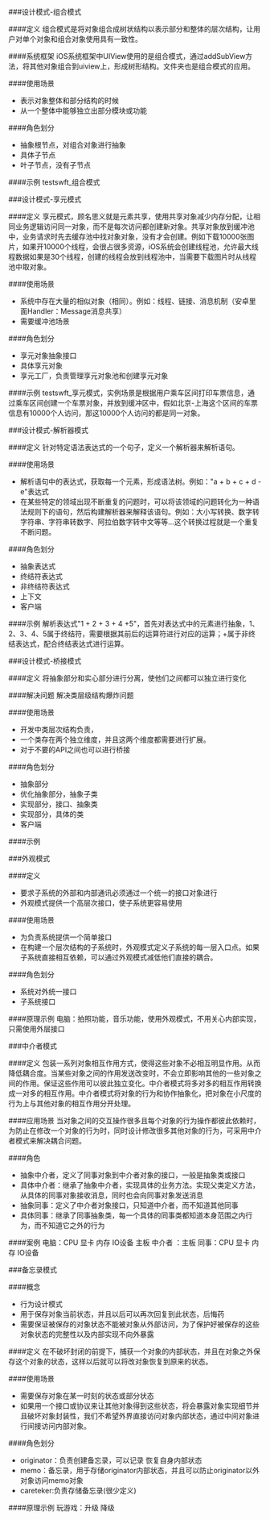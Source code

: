 ###设计模式-组合模式

####定义
组合模式是将对象组合成树状结构以表示部分和整体的层次结构，让用户对单个对象和组合对象使用具有一致性。

####系统框架
iOS系统框架中UIView使用的是组合模式，通过addSubView方法，将其他对象组合到uiview上，形成树形结构。文件夹也是组合模式的应用。

####使用场景
* 表示对象整体和部分结构的时候
* 从一个整体中能够独立出部分模块或功能

####角色划分
* 抽象根节点，对组合对象进行抽象
* 具体子节点
* 叶子节点，没有子节点

####示例
testswft_组合模式

###设计模式-享元模式

####定义
享元模式，顾名思义就是元素共享，使用共享对象减少内存分配，让相同业务逻辑访问同一对象，而不是每次访问都创建新对象。共享对象放到缓冲池中，业务请求时先去缓存池中找对象对象，没有才会创建。例如下载10000张图片，如果开10000个线程，会很占很多资源，iOS系统会创建线程池，允许最大线程数据如果是30个线程，创建的线程会放到线程池中，当需要下载图片时从线程池中取对象。

####使用场景
* 系统中存在大量的相似对象（相同）。例如：线程、链接、消息机制（安卓里面Handler：Message消息共享）
* 需要缓冲池场景

####角色划分
* 享元对象抽象接口
* 具体享元对象
* 享元工厂，负责管理享元对象池和创建享元对象

####示例
testswft_享元模式，实例场景是根据用户乘车区间打印车票信息，通过乘车区间创建一个车票对象，并放到缓冲区中，假如北京-上海这个区间的车票信息有10000个人访问，那这10000个人访问的都是同一对象。

###设计模式-解析器模式

####定义
针对特定语法表达式的一个句子，定义一个解析器来解析语句。

####使用场景
* 解析语句中的表达式，获取每一个元素，形成语法树。例如："a + b + c + d - e"表达式
* 在某些特定的领域出现不断重复的问题时，可以将该领域的问题转化为一种语法规则下的语句，然后构建解析器来解释该语句。例如：大小写转换、数字转字符串、字符串转数字、阿拉伯数字转中文等等...这个转换过程就是一个重复不断问题。

####角色划分
* 抽象表达式
* 终结符表达式
* 非终结符表达式
* 上下文
* 客户端

####示例
解析表达式"1 + 2 + 3 + 4 +5"，首先对表达式中的元素进行抽象，1、2、3、4、5属于终结符，需要根据其前后的运算符进行对应的运算；+属于非终结表达式，配合终结表达式进行运算。

###设计模式-桥接模式

####定义
将抽象部分和实心部分进行分离，使他们之间都可以独立进行变化

####解决问题
解决类层级结构爆炸问题

####使用场景
* 开发中类层次结构负责，
* 一个类存在两个独立维度，并且这两个维度都需要进行扩展。
* 对于不要的API之间也可以进行桥接

####角色划分
* 抽象部分
* 优化抽象部分，抽象子类
* 实现部分，接口、抽象类
* 实现部分，具体的类
* 客户端

####示例

###外观模式

####定义
* 要求子系统的外部和内部通讯必须通过一个统一的接口对象进行
* 外观模式提供一个高层次接口，使子系统更容易使用

####使用场景
* 为负责系统提供一个简单接口
* 在构建一个层次结构的子系统时，外观模式定义子系统的每一层入口点。如果子系统直接相互依赖，可以通过外观模式减低他们直接的耦合。 

####角色划分
* 系统对外统一接口
* 子系统接口

####原理示例
电脑：拍照功能，音乐功能，使用外观模式，不用关心内部实现，只需使用外层接口

###中介者模式

####定义
包装一系列对象相互作用方式，使得这些对象不必相互明显作用。从而降低耦合度。当某些对象之间的作用发送改变时，不会立即影响其他的一些对象之间的作用。保证这些作用可以彼此独立变化。中介者模式将多对多的相互作用转换成一对多的相互作用。中介者模式将对象的行为和协作抽象化，把对象在小尺度的行为上与其他对象的相互作用分开处理。

####应用场景
当对象之间的交互操作很多且每个对象的行为操作都彼此依赖时，为防止在修改一个对象的行为时，同时设计修改很多其他对象的行为，可采用中介者模式来解决耦合问题。

####角色
* 抽象中介者，定义了同事对象到中介者对象的接口，一般是抽象类或接口
* 具体中介者：继承了抽象中介者，实现具体的业务方法。实现父类定义方法，从具体的同事对象接收消息，同时也会向同事对象发送消息
* 抽象同事：定义了中介者对象接口，只知道中介者，而不知道其他同事
* 具体同事：继承了同事抽象类，每一个具体的同事类都知道本身范围之内行为，而不知道它之外的行为

####案例
电脑：CPU 显卡 内存 IO设备 主板
中介者 ：主板
同事：CPU 显卡 内存 IO设备

###备忘录模式

####概念
* 行为设计模式
* 用于保存对象当前状态，并且以后可以再次回复到此状态，后悔药
* 需要保证被保存的对象状态不能被对象从外部访问，为了保护好被保存的这些对象状态的完整性以及内部实现不向外暴露

####定义
在不破坏封闭的前提下，捕获一个对象的内部状态，并且在对象之外保存这个对象的状态，这样以后就可以将改对象恢复到原来的状态。

####使用场景
* 需要保存对象在某一时刻的状态或部分状态
* 如果用一个接口或协议来让其他对象得到这些状态，将会暴露对象实现细节并且破坏对象封装性，我们不希望外界直接访问对象内部状态，通过中间对象进行间接访问内部对象。

####角色划分
* originator：负责创建备忘录，可以记录 恢复自身内部状态
* memo：备忘录，用于存储originator内部状态，并且可以防止originator以外对象访问memo对象
* careteker:负责存储备忘录(很少定义)

####原理示例
玩游戏：升级 降级

